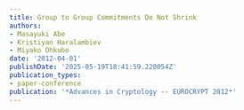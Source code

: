 ```yaml
---
title: Group to Group Commitments Do Not Shrink
authors:
- Masayuki Abe
- Kristiyan Haralambiev
- Miyako Ohkubo
date: '2012-04-01'
publishDate: '2025-05-19T18:41:59.220054Z'
publication_types:
- paper-conference
publication: '*Advances in Cryptology -- EUROCRYPT 2012*'
---
```

